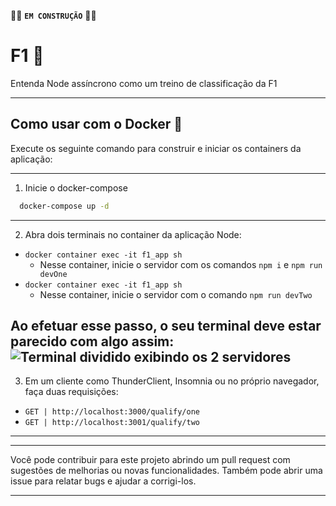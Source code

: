 🧱🧱 **``EM CONSTRUÇÃO``** 🧱🧱

# F1 🏁
Entenda Node assíncrono como um treino de classificação da F1

---

## Como usar com o Docker 🐳
Execute os seguinte comando para construir e iniciar os containers da aplicação:

---

1. Inicie o docker-compose

```sh
  docker-compose up -d
```
---

2. Abra dois terminais no container da aplicação Node:
- ``docker container exec -it f1_app sh``
  - Nesse container, inicie o servidor com os comandos ``npm i`` e `npm run devOne`
- ``docker container exec -it f1_app sh``
  - Nesse container, inicie o servidor com o comando `npm run devTwo`

Ao efetuar esse passo, o seu terminal deve estar parecido com algo assim:
![Terminal dividido exibindo os 2 servidores](https://github.com/marciodanielll/f1/blob/lucas-barreto/public/Captura%20de%20Tela%202023-02-17%20%C3%A0s%2014.52.19.png)  
---

3. Em um cliente como ThunderClient, Insomnia ou no próprio navegador, faça duas requisições:
- `GET | http://localhost:3000/qualify/one`
- `GET | http://localhost:3001/qualify/two`
---

----
Você pode contribuir para este projeto abrindo um pull request com sugestões de melhorias ou novas funcionalidades. Também pode abrir uma issue para relatar bugs e ajudar a corrigi-los.

----

